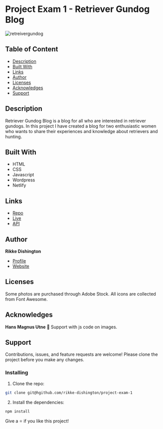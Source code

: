 # Project Exam 1 - Retriever Gundog Blog

![retreivergundog](https://user-images.githubusercontent.com/85433495/224537166-1c52885e-4809-4416-94d2-05ea94813347.png)

## Table of Content
* [Description](#description)
* [Built With](#built-with)
* [Links](#links)
* [Author](#author)
* [Licenses](#licenses)
* [Acknowledges](#acknowledges)
* [Support](#support)

## Description

Retriever Gundog Blog is a blog for all who are interested in retriever gundogs. In this project I have created a blog for two enthusiastic women who wants to share their experiences and knowledge about retrievers and hunting.

## Built With

- HTML
- CSS
- Javascript
- Wordpress
- Netlify

## Links

- [Repo](https://github.com/Noroff-FEU-Assignments/project-exam-1-rikke-dishington "<Retreiver Gundog Blog> Repo")
- [Live](https://coruscating-blini-8ad5a3.netlify.app/index.html "Live View")
- [API](https://rikkedishingtonschool.com/project-exam/wp-json/wp/v2/posts "Wordpress REST API")

## Author

**Rikke Dishington**

- [Profile](https://github.com/rikke-dishington/Rikke-dishington)
- [Website](https://glowing-creponne-2e2b07.netlify.app)

## Licenses

Some photos are purchased through Adobe Stock. 
All icons are collected from Font Awesome.

## Acknowledges
**Hans Magnus Utne** :clap: Support with js code on images. 

## Support

Contributions, issues, and feature requests are welcome! Please clone the project before you make any changes.

### Installing
1. Clone the repo:

```bash
git clone git@hgithub.com/rikke-dishington/project-exam-1
```

2. Install the dependencies:

```
npm install
```


Give a ⭐️ if you like this project!
